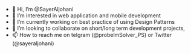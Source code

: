 - 👋 Hi, I’m @SayerAljohani
- 👀 I’m interested in web application and mobile development 
- 🌱 I’m currently working on best practice of using Design Patterns 
- 💞️ I’m looking to collaborate on short/long term development projects, 
- 📫 How to reach me on telgram (@probelmSolver_PS) or Twitter (@sayeraljohani)

<!---
SayerAljohani/SayerAljohani is a ✨ special ✨ repository because its `README.md` (this file) appears on your GitHub profile.
You can click the Preview link to take a look at your changes.
--->
